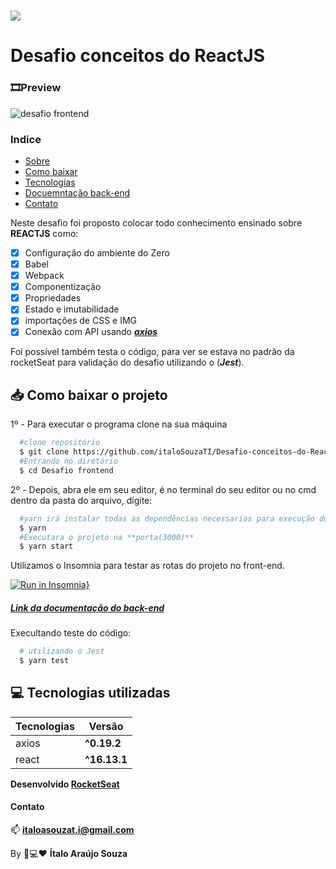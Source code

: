 <h1 aling="center" >
  <img src="https://blog.rocketseat.com.br/content/images/2019/03/React-Hooks-Comoutilizar--motivac-o-es-eexemplos-pra-ticos.png"/>
</h1>

<h1 aling="center"> Desafio conceitos do ReactJS </h1>

### 🎞Preview

![desafio frontend](https://user-images.githubusercontent.com/52186505/81192298-6c1b1c00-8f90-11ea-807d-41be752a5d5f.gif)


### Indice
  - [Sobre](#-Desafio-conceito-ReactJS)
  - [Como baixar](#-Como-baixar-o-projeto)
  - [Tecnologias](#-Tecnologias-utilizadas)
  - [Docuemntação back-end](#-Link-da-documetação-do-back-end)
  - [Contato](#-Contato)



Neste desafio  foi proposto colocar todo conhecimento ensinado sobre **REACTJS** como:
- [X] Configuração do ambiente do Zero
- [X] Babel
- [X] Webpack
- [X] Componentização
- [X] Propriedades
- [X] Estado e imutabilidade
- [X] importações de CSS e IMG
- [X] Conexão com API usando ***[axios](https://github.com/axios/axios)***

Foi possível também testa o código, para ver se estava no padrão da rocketSeat para validação do desafio utilizando o (***Jest***).

## 📥 Como baixar o projeto

1º - Para executar o programa clone na sua máquina 
```bash
  #clone repositório
  $ git clone https://github.com/italoSouzaTI/Desafio-conceitos-do-ReactJS.git
  #Entrando no diretório
  $ cd Desafio frontend
```

2º - Depois, abra ele em seu editor, é no terminal do seu editor ou no cmd dentro da pasta do arquivo, digite:
```bash
  #yarn irá instalar todas as dependências necessarias para execução do projeto.
  $ yarn
  #Executara o projeto na **porta(3000)** 
  $ yarn start
```
Utilizamos o Insomnia para testar as rotas do projeto no front-end.

[![Run in Insomnia}](https://insomnia.rest/images/run.svg)](https://insomnia.rest/run/?label=Conceitos%20de%20nodeJs&uri=https%3A%2F%2Fraw.githubusercontent.com%2FitaloSouzaTI%2FConceito-de-nodeJs%2Fmaster%2FDesafio_conceito_NodeJs_2020-05-06.json)

##### [Link da documentação do back-end](https://github.com/italoSouzaTI/Conceito-de-nodeJs)

Execultando teste do código:
```bash
  # utilizando o Jest
  $ yarn test
```

## 💻 Tecnologias utilizadas 

|Tecnologias | Versão |
|------------|--------|
|axios        |**^0.19.2** |
|react     |**^16.13.1** |

**Desenvolvido [RocketSeat](https://github.com/Rocketseat/bootcamp-gostack-desafios)**

#### Contato

📫 **italoasouzat.i@gmail.com**

By 📱💻❤ **Ítalo Araújo Souza**
